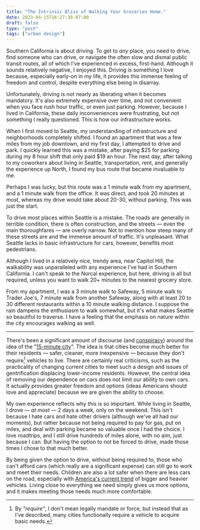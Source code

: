```yaml
---
title: "The Intrinsic Bliss of Walking Your Groceries Home."
date: 2023-04-15T16:27:38-07:00
draft: false
type: "post"
tags: ["urban design"]
---
```


Southern California is about driving. To get to *any* place, you need to drive, find someone who can drive, or navigate the often slow and dismal public transit routes, all of which I've experienced in excess, first-hand. Although it sounds relatively negative, I enjoyed this. Driving is something I love because, especially early-on in my life, it provides this immense feeling of freedom and control, despite everything else being in disarray.

Unfortunately, driving is not nearly as liberating when it becomes mandatory. It's also extremely expensive over time, and not convenient when you face rush hour traffic, or even just parking. However, because I lived in California, these daily inconveniences were frustrating, but not something I really questioned. This is how our infrastructure works.

When I first moved to Seattle, my understanding of infrastructure and neighborhoods completely shifted. I found an apartment that was a few miles from my job downtown, and my first day, I attempted to drive and park. I quickly learned this was a mistake, after paying $25 for parking during my 8 hour shift that only paid $19 an hour. The next day, after talking to my coworkers about living in Seattle, transportation, rent, and generally the experience up North, I found my bus route that became invaluable to me.

Perhaps I was lucky, but this route was a 1 minute walk from my apartment, and a 1 minute walk from the office. It was direct, and took 20 minutes at most, whereas my drive would take about 20-30, without parking. This was just the start.

To drive most places within Seattle is a mistake. The roads are generally in terrible condition, there is often construction, and the streets — even the main thoroughfares — are overly narrow. Not to mention how steep many of these streets are and the immense amount of traffic. It's unpleasant. What Seattle lacks in basic infrastructure for cars, however, benefits most pedestrians.

Although I lived in a relatively nice, trendy area, near Capitol Hill, the walkability was unparalleled with any experience I've had in Southern California. I can't speak to the Norcal experience, but here, driving is all but required, unless you want to walk 20+ minutes to the nearest grocery store.

From my apartment, I was a 3 minute walk to Safeway, 5 minute walk to Trader Joe's, 7 minute walk from another Safeway, along with at least 20 to 30 different restaurants within a 10 minute walking distance. I suppose the rain dampens the enthusiasm to walk somewhat, but it's what makes Seattle so beautiful to traverse. I have a feeling that the emphasis on nature within the city encourages walking as well.

---

There's been a significant amount of discourse (and [conspiracy](https://apnews.com/article/fact-check-15-minute-city-conspiracy-162fd388f0c435a8289cc9ea213f92ee)) around the idea of the "[15-minute city](https://en.wikipedia.org/wiki/15-minute_city)". The idea is that cities become much better for their residents — safer, cleaner, more inexpensive — because they don't require[^1] vehicles to live. There are certainly real criticisms, such as the practicality of changing current cities to meet such a design and issues of gentrification displacing lower-income residents. However, the central idea of removing our dependence on cars does not limit our ability to own cars. It actually provides greater freedom and options (ideas Americans should love and appreciate) because we are given the ability to choose.

My own experience reflects why this is so important. While living in Seattle, I drove — *at most* — 2 days a week, only on the weekend. This isn't because I hate cars and hate other drivers (although we've all had our moments), but rather because not being required to pay for gas, put on miles, and deal with parking became so valuable once I had the choice. I love roadtrips, and I still drive hundreds of miles alone, with no aim, just because I can. But having the option to not be forced to drive, made those times I chose to that much better.

By being given the option to drive, without being required to, those who can't afford cars (which really are a significant expense) can still go to work and meet their needs. Children are also a lot safer when there are less cars on the road, especially with [America's current trend](https://www.nbcnews.com/news/us-news/americas-cars-trucks-are-getting-bigger-are-front-blind-zones-children-rcna52109) of bigger and heavier vehicles. Living close to everything we need simply gives us more options, and it makes meeting those needs much more comfortable.


[^1]: By *"require"*, I don't mean legally mandate or force, but instead that as I've described, many cities functionally require a vehicle to acquire basic needs.
